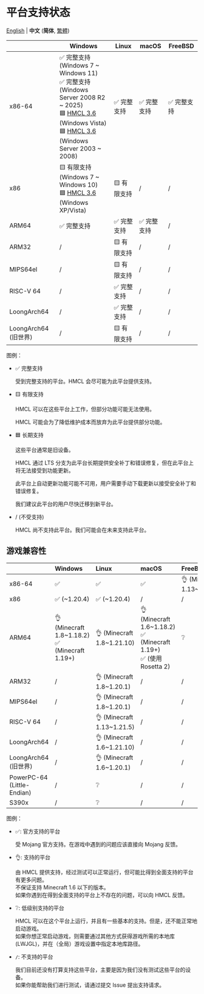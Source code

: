 # 平台支持状态

<!-- #BEGIN LANGUAGE_SWITCHER -->
[English](PLATFORM.md) | **中文** (**简体**, [繁體](PLATFORM_zh_Hant.md))
<!-- #END LANGUAGE_SWITCHER -->

<table>
  <thead>
    <tr>
      <th></th>
      <th>Windows</th>
      <th>Linux</th>
      <th>macOS</th>
      <th>FreeBSD</th>
    </tr>
  </thead>
  <tbody>
    <tr>
      <td>x86-64</td>
      <td>
        ✅️ 完整支持 (Windows 7 ~ Windows 11)
        <br>
        ✅️ 完整支持 (Windows Server 2008 R2 ~ 2025)
        <br>
        🟦 <a href="https://github.com/HMCL-dev/HMCL/releases?q=3.6">HMCL 3.6</a> (Windows Vista)
        <br>
        🟦 <a href="https://github.com/HMCL-dev/HMCL/releases?q=3.6">HMCL 3.6</a>  (Windows Server 2003 ~ 2008) 
      </td>
      <td>✅️ 完整支持</td>
      <td>✅️ 完整支持</td>
      <td>✅ 完整支持</td>
    </tr>
    <tr>
      <td>x86</td>
      <td>
        🟨 有限支持 (Windows 7 ~ Windows 10)
        <br>
        🟦 <a href="https://github.com/HMCL-dev/HMCL/releases?q=3.6">HMCL 3.6</a>   (Windows XP/Vista)
      </td>
      <td>🟨 有限支持</td>
      <td>/</td>
      <td>/</td>
    </tr>
    <tr>
      <td>ARM64</td>
      <td>✅️ 完整支持</td>
      <td>✅️ 完整支持</td>
      <td>✅️ 完整支持</td>
      <td>/</td>
    </tr>
    <tr>
      <td>ARM32</td>
      <td>/️</td>
      <td>🟨 有限支持</td>
      <td>/</td>
      <td>/</td>
    </tr>
    <tr>
      <td>MIPS64el</td>
      <td>/</td>
      <td>🟨 有限支持</td>
      <td>/</td>
      <td>/</td>
    </tr>
    <tr>
      <td>RISC-V 64</td>
      <td>/</td>
      <td>✅️ 完整支持</td>
      <td>/</td>
      <td>/</td>
    </tr>
    <tr>
      <td>LoongArch64</td>
      <td>/</td>
      <td>✅️ 完整支持</td>
      <td>/</td>
      <td>/</td>
    </tr>
    <tr>
      <td>LoongArch64 (旧世界)</td>
      <td>/</td>
      <td>🟨 有限支持</td>
      <td>/</td>
      <td>/</td>
    </tr>
  </tbody>
</table>

图例：

* ✅️ 完整支持

  受到完整支持的平台。HMCL 会尽可能为此平台提供支持。

* 🟨 有限支持

  HMCL 可以在这些平台上工作，但部分功能可能无法使用。

  HMCL 可能会为了降低维护成本而放弃为此平台提供部分功能。

* 🟦 长期支持

  这些平台通常是旧设备。

  HMCL 通过 LTS 分支为此平台长期提供安全补丁和错误修复，但在此平台上将无法接受到功能更新。
  
  此平台上自动更新功能可能不可用，用户需要手动下载更新以接受安全补丁和错误修复。

  我们建议此平台的用户尽快迁移到新平台。

* / (不受支持)

  HMCL 尚不支持此平台。我们可能会在未来支持此平台。

## 游戏兼容性

<!-- #BEGIN COPY -->
<!-- #PROPERTY NAME=PLATFORM_TABLE -->
<!-- #PROPERTY REPLACE="\\(Old World\\)" "(旧世界)" -->
<!-- #PROPERTY REPLACE="\\(use Rosetta 2\\)" "(使用 Rosetta 2)" -->
|                            | Windows                                           | Linux                      | macOS                                                                  | FreeBSD                     |
|----------------------------|:--------------------------------------------------|:---------------------------|:-----------------------------------------------------------------------|:----------------------------|
| x86-64                     | ✅️                                                | ✅️                         | ✅️                                                                     | 👌 (Minecraft 1.13~1.21.10) |
| x86                        | ✅️ (~1.20.4)                                      | ✅️ (~1.20.4)               | /                                                                      | /                           |
| ARM64                      | 👌 (Minecraft 1.8~1.18.2)<br/>✅ (Minecraft 1.19+) | 👌 (Minecraft 1.8~1.21.10) | 👌 (Minecraft 1.6~1.18.2)<br/>✅ (Minecraft 1.19+)<br/>✅ (使用 Rosetta 2) | ❔                           |
| ARM32                      | /️                                                | 👌 (Minecraft 1.8~1.20.1)  | /                                                                      | /                           |
| MIPS64el                   | /                                                 | 👌 (Minecraft 1.8~1.20.1)  | /                                                                      | /                           |
| RISC-V 64                  | /                                                 | 👌 (Minecraft 1.13~1.21.5) | /                                                                      | /                           |
| LoongArch64                | /                                                 | 👌 (Minecraft 1.6~1.21.10) | /                                                                      | /                           |
| LoongArch64 (旧世界)          | /                                                 | 👌 (Minecraft 1.6~1.20.1)  | /                                                                      | /                           |
| PowerPC-64 (Little-Endian) | /                                                 | ❔                          | /                                                                      | /                           |
| S390x                      | /                                                 | ❔                          | /                                                                      | /                           |
<!-- #END COPY -->

图例：

* ✅: 官方支持的平台

  受 Mojang 官方支持。在游戏中遇到的问题应该直接向 Mojang 反馈。

* 👌: 支持的平台

  由 HMCL 提供支持，经过测试可以正常运行，但可能比得到全面支持的平台有更多问题。  
  不保证支持 Minecraft 1.6 以下的版本。  
  如果你遇到在得到全面支持的平台上不存在的问题，可以向 HMCL 反馈。

* ❔: 低级别支持的平台

  HMCL 可以在这个平台上运行，并且有一些基本的支持。但是，还不能正常地启动游戏。  
  如果你想正常启动游戏，则需要通过其他方式获得游戏所需的本地库 (LWJGL)，并在（全局）游戏设置中指定本地库路径。

* `/`: 不支持的平台

  我们目前还没有打算支持这些平台，主要是因为我们没有测试这些平台的设备。  
  如果你能帮助我们进行测试，请通过提交 Issue 提出支持请求。
